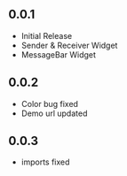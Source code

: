 ## 0.0.1

* Initial Release
* Sender & Receiver Widget
* MessageBar Widget

## 0.0.2

* Color bug fixed
* Demo url updated
## 0.0.3

* imports fixed